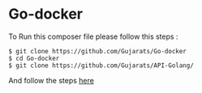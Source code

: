 # Go-docker
To Run this composer file please follow this steps : 
```shell
$ git clone https://github.com/Gujarats/Go-docker
$ cd Go-docker
$ git clone https://github.com/Gujarats/API-Golang/
```
And follow the steps [here](https://github.com/Gujarats/API-Golang/blob/master/README.md)
